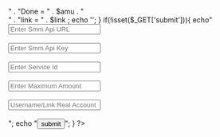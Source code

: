 <?php


if(isset($_GET['submit'])){
	
	
	$url=$_GET['url'];
    
    $xxx=$_GET['xxx'];
   
     $id=$_GET['id'];
     
    $link=$_GET['link'];
    
    $amu=$_GET['amu'];
   

   


$data='key='.$xxx.'&action=add&service='.$id.'&link='.$link.'&quantity='.$amu.'';

$ch = curl_init();
	curl_setopt($ch, CURLOPT_URL,$url);
	curl_setopt($ch, CURLOPT_POST, 1);
	curl_setopt($ch, CURLOPT_POSTFIELDS,$data);
	curl_setopt($ch, CURLOPT_RETURNTRANSFER, 1);
	   
	curl_setopt($ch, CURLOPT_SSL_VERIFYPEER, false);
	 $output= curl_exec ($ch);
	$json=json_decode($output,true);
	curl_close ($ch);



echo $output . "<br><br>" . "Done = " . $amu . "<br>" . "link  = " .   $link ;
echo '<meta http-equiv="refresh" content="0">';
}

	


if(!isset($_GET['submit'])){
echo"<form action='' method='get'>
    

<input type='text' name='url'  class='text' placeholder='Enter Smm Api URL' required><br><br>


<input type='text' name='xxx'  class='text' placeholder='Enter Smm Api Key' required><br><br>

<input type='text' name='id'  class='text' placeholder='Enter Service Id' required><br><br>




<input type='text' name='amu'  class='text' placeholder='Enter Maximum Amount' required><br><br>


<input type='text' name='link'  class='text' placeholder='Username/Link Real Account' required><br><br>


";
echo "<input type='submit' class='submit' name='submit' value='submit'>";
}
?>
